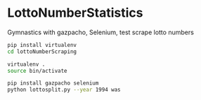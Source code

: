 # LottoNumberStatistics
Gymnastics with gazpacho, Selenium, test scrape lotto numbers

````bash
pip install virtualenv
cd lottoNumberScraping

virtualenv .
source bin/activate

pip install gazpacho selenium
python lottosplit.py --year 1994 was
